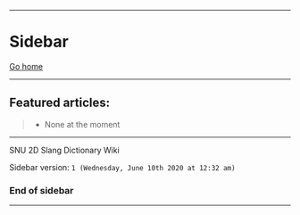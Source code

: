 ***

# Sidebar

[Go home](https://github.com/seanpm2001/SNU_2D_SlangDictionary/wiki/)

***

## Featured articles:

> * None at the moment

***

SNU 2D Slang Dictionary Wiki

Sidebar version: `1 (Wednesday, June 10th 2020 at 12:32 am)`

### End of sidebar

***
